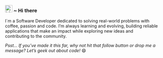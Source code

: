 ### <img src="https://user-images.githubusercontent.com/1303154/88677602-1635ba80-d120-11ea-84d8-d263ba5fc3c0.gif" width="24px" alt="hi"> ~ Hi there

I`m a Software Developer dedicated to solving real-world problems with coffee, passion and code. I’m always learning and evolving, 
building reliable applications that make an impact while exploring new ideas and contributing to the community.

*Psst... If you’ve made it this far, why not hit that follow button or drop me a message? Let’s geek out about code!* 😄

